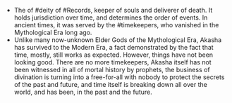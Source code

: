 - The of #deity of #Records, keeper of souls and deliverer of death. It holds jurisdiction over time, and determines the order of events. In ancient times, it was served by the #timekeepers, who vanished in the Mythological Era long ago.
- Unlike many now-unknown Elder Gods of the Mythological Era, Akasha has survived to the Modern Era, a fact demonstrated by the fact that time, mostly, still works as expected. However, things have not been looking good. There are no more timekeepers, Akasha itself has not been witnessed in all of mortal history by prophets, the business of divination is turning into a free-for-all with nobody to protect the secrets of the past and future, and time itself is breaking down all over the world, and has been, in the past and the future.